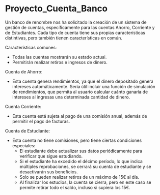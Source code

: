 # Proyecto_Cuenta_Banco

Un banco de renombre nos ha solicitado la creación de un sistema de gestión de cuentas, específicamente para las cuentas Ahorro, Corriente y de Estudiantes. 
Cada tipo de cuenta tiene sus propias características distintivas, pero también tienen características en común. 

 Características comunes: 
- Todas las cuentas mostrarán su estado actual. 
- Permitirán realizar retiros e ingresos de dinero. 

Cuenta de Ahorro: 
- Esta cuenta genera rendimientos, ya que el dinero depositado genera intereses automáticamente. Sería útil incluir una función de simulación de rendimientos, que permita al usuario calcular cuánto ganaría de intereses al ingresas una determinada cantidad de dinero. 

Cuenta Corriente: 
- Esta cuenta está sujeta al pago de una comisión anual, además de permitir el pago de facturas. 

Cuenta de Estudiante: 
- Esta cuenta no tiene comisiones, pero tiene ciertas condiciones especiales: 
  - El estudiante debe actualizar sus datos periódicamente para verificar que sigue estudiando.
  - Si el estudiante ha excedido el décimo período, lo que indica múltiples reprobaciones, se cerrará su cuenta de estudiante y se desactivarán sus beneficios. 
  - Solo se pueden realizar retiros de un máximo de 15€ al día. 
  - Al finalizar los estudios, la cuenta se cierra, pero en este caso se permite retirar todo el saldo, incluso si supiera los 15€. 

